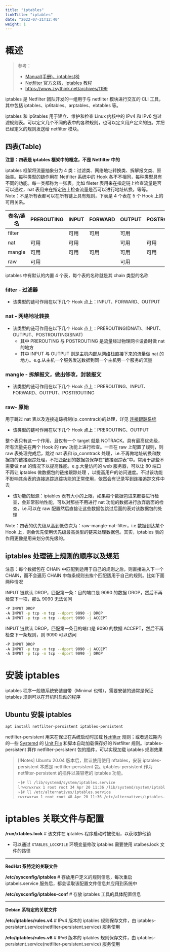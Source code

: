 ```yaml
---
title: "iptables"
linkTitle: "iptables"
date: "2022-07-21T12:40"
weight: 1
---
```


# 概述

> 参考：
>
> - [Manual(手册)，iptables(8)](https://man7.org/linux/man-pages/man8/iptables.8.html)
> - [Netfilter 官方文档，iptables 教程](https://www.frozentux.net/iptables-tutorial/iptables-tutorial.html)
> - https://www.zsythink.net/archives/1199

iptables 是 Netfilter 团队开发的一组用于与 netfilter 模块进行交互的 CLI 工具，其中包括 iptables、ip6tables、arptables、ebtables 等。

iptables 和 ip6tables 用于建立、维护和检查 Linux 内核中的 IPv4 和 IPv6 包过滤规则表。可以定义几个不同的表中的各种规则，也可以定义用户定义的链。并把已经定义的规则发送给 netfilter 模块。

## 四表(Table)

**注意：四表是 iptables 框架中的概念，不是 Netfilter 中的**

iptables 框架将流量抽象分为 4 类：过滤类、网络地址转换类、拆解报文类、原始类。每种类型的链作用在 Netfilter 系统中的 Hook 各不不相同，每种类型具有不同的功能。每一类都称为一张表。比如 fileter 表用来在指定链上检查流量是否可以通过，nat 表用来在指定链上检查流量是否可以进行地址转换，等等。Note：不是所有表都可以在所有链上具有规则，下表是 4 个表在 5 个 Hook 上的可用关系。

| 表名\链名  | PREROUTING | INPUT | FORWARD | OUTPUT | POSTROUTING |
| ------ | ---------- | ----- | ------- | ------ | ----------- |
| filter |            | 可用    | 可用      | 可用     |             |
| nat    | 可用         | 可用    |         | 可用     | 可用          |
| mangle | 可用         | 可用    | 可用      | 可用     | 可用          |
| raw    | 可用         |       |         | 可用     |             |

iptables 中有默认的内置 4 个表，每个表的名称就是其 chain 类型的名称

### filter - 过滤器

- 该类型的链可作用在以下几个 Hook 点上：INPUT、FORWARD、OUTPUT

### nat - 网络地址转换

- 该类型的链可作用在以下几个 Hook 点上：PREROUTING(DNAT)、INPUT、OUTPUT、POSTROUTING(SNAT)
  - 其中 PREROUTING 与 POSTROUTING 是流量经过物理网卡设备时做 nat 的地方
  - 其中 INPUT 与 OUTPUT 则是主机内部从网络栈直接下来的流量做 nat 的地方。e.g.从主机一个服务发送数据到同一个主机另一个服务的流量

### mangle - 拆解报文，做出修改，封装报文

- 该类型的链可作用在以下几个 Hook 点上：PREROUTING、INPUT、FORWARD、OUTPUT、POSTROUTING

### raw- 原始

用于跳过 nat 表以及连接追踪机制(ip_conntrack)的处理，详见 [连接跟踪系统](/docs/1.操作系统/Kernel/Network/Linux%20网络流量控制/Connnection%20Tracking(连接跟踪).md)

- 该类型的链可作用在以下几个 Hook 点上：PREROUTING、OUTPUT

整个表只有这一个作用，且仅有一个 target 就是 NOTRACK。具有最高优先级，所有流量先在两个 Hook 的 raw 功能上进行检查。一旦在 raw 上配置了规则，则 raw 表处理完成后，跳过 nat 表和 ip_conntrack 处理，i.e.不再做地址转换和数据包的链接跟踪处理，不把匹配到的数据包保存在“链接跟踪表”中。常用于那些不需要做 nat 的情况下以提高性能。e.g.大量访问的 web 服务器，可以让 80 端口不再让 iptables 做数据包的链接跟踪处理 ，以提高用户的访问速度。不过该功能不影响其余表的连接追踪追踪功能的正常使用，依然会有记录写到连接追踪文件中去

- 该功能的起源：iptables 表有大小的上限，如果每个数据包进来都要进行检查，会非常影响性能，可以对那些不用进行 nat 功能的数据进行放弃后面的检查，i.e.可以在 raw 配置然后直接让这些数据包跳过后面的表对该数据包的处理

Note：四表的优先级从高到低依次为：raw-mangle-nat-filter，i.e.数据到达某个 Hook 上，则会优先使用优先级最高类型的链来处理数据包。其实，iptables 表的作用更像是用来划分优先级的。

## iptables 处理链上规则的顺序以及规范

注意：每个数据包在 CHAIN 中匹配到适用于自己的规则之后，则直接进入下一个 CHAIN，而不会遍历 CHAIN 中每条规则去挨个匹配适用于自己的规则。比如下面两种情况

INPUT 链默认 DROP，匹配第一条：目的端口是 9090 的数据 DROP，然后不再检查下一项，那么 9090 无法访问

```bash
-P INPUT DROP
-A INPUT -p tcp -m tcp --dport 9090 -j DROP
-A INPUT -p tcp -m tcp --dport 9090 -j ACCEPT
```

INPUT 链默认 DROP，匹配第一条目的端口是 9090 的数据 ACCEPT，然后不再检查下一条规则，则 9090 可以访问

```bash
-P INPUT DROP
-A INPUT -p tcp -m tcp --dport 9090 -j ACCEPT
-A INPUT -p tcp -m tcp --dport 9090 -j DROP
```

# 安装 iptables

iptables 程序一般随系统安装自带（Minimal 也带），需要安装的通常是保证 iptables 规则可以在开机时启动的程序

## Ubuntu 安装 iptables

```bash
apt install netfilter-persistent iptables-persistent
```

netfilter-persistent 用来在保证在系统启动时加载 [Netfilter](/docs/1.操作系统/Kernel/Network/Linux%20网络流量控制/Netfilter/Netfilter.md) 规则；或者通过期内的一些 [Systemd](/docs/1.操作系统/Systemd/Systemd.md) 的 [Unit File](/docs/1.操作系统/Systemd/Unit%20File/Unit%20File.md) 和脚本自动加载保存好的 Netfilter 规则。iptables-persistent 算作 netfilter-persistent 包的插件，可以实现加载 iptables 规则效果

> [!Notes]
> Ubuntu 20.04 版本后，默认使用使用 nftables，安装 iptables-persistent 本质是 netfilter-persistent 包。iptables-persistent 作为 netfilter-persistent 的插件以兼容老的 iptables 功能。
>
> ```bash
> ~]# ll /lib/systemd/system/iptables.service
> lrwxrwxrwx 1 root root 34 Apr 20 11:36 /lib/systemd/system/iptables.service -> /etc/alternatives/iptables.service
> ~]# ll /etc/alternatives/iptables.service
> rwxrwxrwx 1 root root 48 Apr 20 11:36 /etc/alternatives/iptables.service -> /lib/systemd/system/netfilter-persistent.service
> ```

# iptables 关联文件与配置

**/run/xtables.lock** # 该文件在 iptables 程序启动时被使用，以获取排他锁

- 可以通过 `XTABLES_LOCKFILE` 环境变量修改 iptables 需要使用 xtalbes.lock 文件的路径

---

**RedHat 系特定的关联文件**

**/etc/sysconfig/iptables** # 存放用户定义的规则信息，每次重启 iptabels.service 服务后，都会读取该配置文件信息并应用到系统中

**/etc/sysconfig/iptables-conf** # 存放 iptables 工具的具体配置信息

---

**Debian 系特定的关联文件**

**/etc/iptables/rules.v4** # IPv4 版本的 iptables 规则保存文件，由 iptables-persistent.service(netfilter-persistent.service) 服务使用

**/etc/iptables/rules.v6** # IPv6 版本的 iptables 规则保存文件，由 iptables-persistent.service(netfilter-persistent.service) 服务使用
